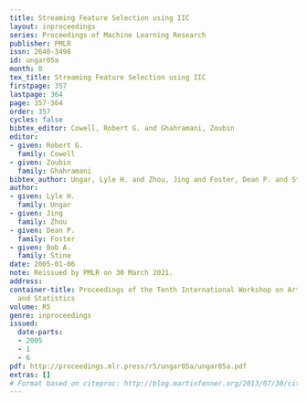 ```yaml
---
title: Streaming Feature Selection using IIC
layout: inproceedings
series: Proceedings of Machine Learning Research
publisher: PMLR
issn: 2640-3498
id: ungar05a
month: 0
tex_title: Streaming Feature Selection using IIC
firstpage: 357
lastpage: 364
page: 357-364
order: 357
cycles: false
bibtex_editor: Cowell, Robert G. and Ghahramani, Zoubin
editor:
- given: Robert G.
  family: Cowell
- given: Zoubin
  family: Ghahramani
bibtex_author: Ungar, Lyle H. and Zhou, Jing and Foster, Dean P. and Stine, Bob A.
author:
- given: Lyle H.
  family: Ungar
- given: Jing
  family: Zhou
- given: Dean P.
  family: Foster
- given: Bob A.
  family: Stine
date: 2005-01-06
note: Reissued by PMLR on 30 March 2021.
address:
container-title: Proceedings of the Tenth International Workshop on Artificial Intelligence
  and Statistics
volume: R5
genre: inproceedings
issued:
  date-parts:
  - 2005
  - 1
  - 6
pdf: http://proceedings.mlr.press/r5/ungar05a/ungar05a.pdf
extras: []
# Format based on citeproc: http://blog.martinfenner.org/2013/07/30/citeproc-yaml-for-bibliographies/
---
```

